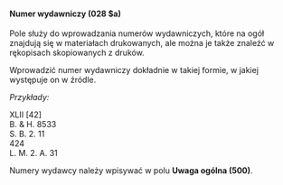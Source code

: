 #### Numer wydawniczy (028 $a)

Pole służy do wprowadzania numerów wydawniczych, które na ogół znajdują się w materiałach drukowanych, ale można je także znaleźć w rękopisach skopiowanych z druków.

Wprowadzić numer wydawniczy dokładnie w takiej formie, w jakiej występuje on w źródle.

_Przykłady:_

XLII [42]  
B. & H. 8533  
S. B. 2. 11  
424  
L. M. 2. A. 31&nbsp;

Numery wydawcy należy wpisywać w polu **Uwaga ogólna (500)**.